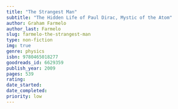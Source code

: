 ```yaml
---
title: "The Strangest Man"
subtitle: "The Hidden Life of Paul Dirac, Mystic of the Atom"
author: Graham Farmelo
author_last: Farmelo
slug: farmelo-the-strangest-man
type: non-fiction
img: true
genre: physics
isbn: 9780465018277
goodreads_id: 6629359
publish_year: 2009
pages: 539
rating: 
date_started:
date_completed:
priority: low
---
```

